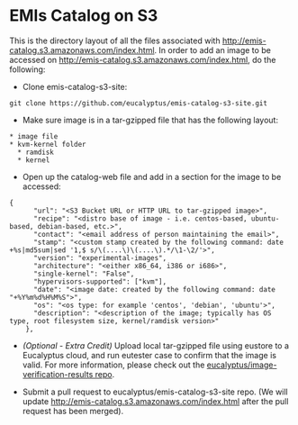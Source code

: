 EMIs Catalog on S3
====================

This is the directory layout of all the files associated with http://emis-catalog.s3.amazonaws.com/index.html.  In order to add an image to be accessed on http://emis-catalog.s3.amazonaws.com/index.html, do the following:

* Clone emis-catalog-s3-site:

```
git clone https://github.com/eucalyptus/emis-catalog-s3-site.git
```

* Make sure image is in a tar-gzipped file that has the following layout:

```
* image file
* kvm-kernel folder
  * ramdisk
  * kernel
```

* Open up the catalog-web file and add in a section for the image to be accessed:

```
{
      "url": "<S3 Bucket URL or HTTP URL to tar-gzipped image>",
      "recipe": "<distro base of image - i.e. centos-based, ubuntu-based, debian-based, etc.>",
      "contact": "<email address of person maintaining the email>",
      "stamp": "<custom stamp created by the following command: date +%s|md5sum|sed '1,$ s/\(....\)\(....\).*/\1-\2/'>",
      "version": "experimental-images",
      "architecture": "<either x86_64, i386 or i686>",
      "single-kernel": "False",
      "hypervisors-supported": ["kvm"],
      "date": "<image date: created by the following command: date "+%Y%m%d%H%M%S">",
      "os": "<os type: for example 'centos', 'debian', 'ubuntu'>",
      "description": "<description of the image; typically has OS type, root filesystem size, kernel/ramdisk version>"
    },
```

* <i>(Optional - Extra Credit)</i> Upload local tar-gzipped file using eustore to a Eucalyptus cloud, and run eutester case to confirm that the image is valid.  For more information, please check out the <a href="https://github.com/eucalyptus/image-verification-results.git">eucalyptus/image-verification-results repo</a>.

* Submit a pull request to eucalyptus/emis-catalog-s3-site repo. (We will update http://emis-catalog.s3.amazonaws.com/index.html after the pull request has been merged).



